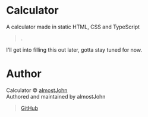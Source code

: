 # Calculator

A calculator made in static HTML, CSS and TypeScript

> .

I'll get into filling this out later, gotta stay tuned for now.

# Author

Calculator © [almostJohn](https://github.com/almostJohn)<br />
Authored and maintained by almostJohn<br />

> [GitHub](https://github.com/almostJohn)
